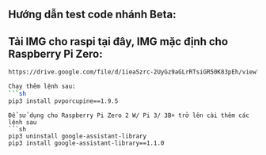 ## Hướng dẫn test code nhánh Beta:

## Tải IMG cho raspi tại đây, IMG mặc định cho Raspberry Pi Zero:
```sh
https://drive.google.com/file/d/1ieaSzrc-2UyGz9aGLrRTsiGR50K83pEh/view?usp=sharing

Chạy thêm lệnh sau:
```sh
pip3 install pvporcupine==1.9.5
```
```
Để sử dụng cho Raspberry Pi Zero 2 W/ Pi 3/ 3B+ trở lên cài thêm các lệnh sau
```sh
pip3 uninstall google-assistant-library
pip3 install google-assistant-library==1.1.0
```
